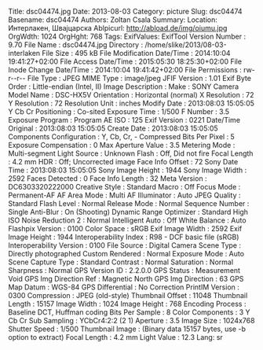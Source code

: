 Title: dsc04474.jpg
Date: 2013-08-03
Category: picture
Slug: dsc04474
Basename: dsc04474
Authors: Zoltan Csala
Summary:
Location: Интерлакен, Швајцарска
Ablpicurl: http://abload.de/img/oiumu.jpg
OrgWdth: 1024
OrgHght: 768
Tags:
ExifValues: ExifTool Version Number : 9.70
            File Name : dsc04474.jpg
            Directory : /home/slike/2013/08-03-interlaken
            File Size : 495 kB
            File Modification Date/Time : 2014:10:04 19:41:27+02:00
            File Access Date/Time : 2015:05:30 18:25:30+02:00
            File Inode Change Date/Time : 2014:10:04 19:41:42+02:00
            File Permissions : rw-r--r--
            File Type : JPEG
            MIME Type : image/jpeg
            JFIF Version : 1.01
            Exif Byte Order : Little-endian (Intel, II)
            Image Description :
            Make : SONY
            Camera Model Name : DSC-HX5V
            Orientation : Horizontal (normal)
            X Resolution : 72
            Y Resolution : 72
            Resolution Unit : inches
            Modify Date : 2013:08:03 15:05:05
            Y Cb Cr Positioning : Co-sited
            Exposure Time : 1/500
            F Number : 3.5
            Exposure Program : Program AE
            ISO : 125
            Exif Version : 0221
            Date/Time Original : 2013:08:03 15:05:05
            Create Date : 2013:08:03 15:05:05
            Components Configuration : Y, Cb, Cr, -
            Compressed Bits Per Pixel : 5
            Exposure Compensation : 0
            Max Aperture Value : 3.5
            Metering Mode : Multi-segment
            Light Source : Unknown
            Flash : Off, Did not fire
            Focal Length : 4.2 mm
            HDR : Off; Uncorrected image
            Face Info Offset : 72
            Sony Date Time : 2013:08:03 15:05:05
            Sony Image Height : 1944
            Sony Image Width : 2592
            Faces Detected : 0
            Face Info Length : 32
            Meta Version : DC6303320222000
            Creative Style : Standard
            Macro : Off
            Focus Mode : Permanent-AF
            AF Area Mode : Multi
            AF Illuminator : Auto
            JPEG Quality : Standard
            Flash Level : Normal
            Release Mode : Normal
            Sequence Number : Single
            Anti-Blur : On (Shooting)
            Dynamic Range Optimizer : Standard
            High ISO Noise Reduction 2 : Normal
            Intelligent Auto : Off
            White Balance : Auto
            Flashpix Version : 0100
            Color Space : sRGB
            Exif Image Width : 2592
            Exif Image Height : 1944
            Interoperability Index : R98 - DCF basic file (sRGB)
            Interoperability Version : 0100
            File Source : Digital Camera
            Scene Type : Directly photographed
            Custom Rendered : Normal
            Exposure Mode : Auto
            Scene Capture Type : Standard
            Contrast : Normal
            Saturation : Normal
            Sharpness : Normal
            GPS Version ID : 2.2.0.0
            GPS Status : Measurement Void
            GPS Img Direction Ref : Magnetic North
            GPS Img Direction : 63
            GPS Map Datum : WGS-84
            GPS Differential : No Correction
            PrintIM Version : 0300
            Compression : JPEG (old-style)
            Thumbnail Offset : 11048
            Thumbnail Length : 15157
            Image Width : 1024
            Image Height : 768
            Encoding Process : Baseline DCT, Huffman coding
            Bits Per Sample : 8
            Color Components : 3
            Y Cb Cr Sub Sampling : YCbCr4:2:2 (2 1)
            Aperture : 3.5
            Image Size : 1024x768
            Shutter Speed : 1/500
            Thumbnail Image : (Binary data 15157 bytes, use -b option to extract)
            Focal Length : 4.2 mm
            Light Value : 12.3
Lang: sr

